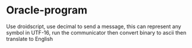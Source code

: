 # Oracle-program

Use droidscript, use decimal to send a message, this can represent any symbol in UTF-16, run the communicator then convert binary to ascii then translate to English
